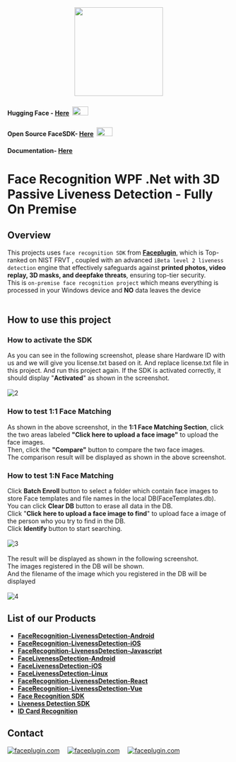 
<div align="center">
<img alt="" src="https://github.com/Faceplugin-ltd/FaceRecognition-Javascript/assets/160750757/657130a9-50f2-486d-b6d5-b78bcec5e6e2.png" width=200/>
</div>

#### Hugging Face - [Here](https://huggingface.co/spaces/FacePlugin-Ltd/FaceRecognition-LivenessDetection-SDK) <span> <img src="https://github.com/user-attachments/assets/303cda2b-a195-42c5-b481-6b2b796d2910" style="margin: 4px; width: 36px; height: 20px"> <span/>
#### Open Source FaceSDK- [Here](https://github.com/Faceplugin-ltd/Open-Source-Face-Recognition-SDK) <span> <img src="https://github.com/user-attachments/assets/303cda2b-a195-42c5-b481-6b2b796d2910" style="margin: 4px; width: 36px; height: 20px"> <span/>
#### Documentation- [Here](https://doc.faceplugin.com)

# Face Recognition WPF .Net with 3D Passive Liveness Detection - Fully On Premise
## Overview
This projects uses `face recognition SDK` from **[Faceplugin](https://faceplugin.com)**, which is Top-ranked on NIST FRVT , coupled with an advanced `iBeta level 2 liveness detection` engine that effectively safeguards against **printed photos, video replay, 3D masks, and deepfake threats**, ensuring top-tier security.
<br>This is `on-premise face recognition project` which means everything is processed in your Windows device and **NO** data leaves the device 
<br></br>
## How to use this project
### How to activate the SDK
As you can see in the following screenshot, please share Hardware ID with us and we will give you license.txt based on it.
And replace license.txt file in this project.
And run this project again. If the SDK is activated correctly, it should display "**Activated**" as shown in the screenshot.
<br></br>
![2](https://github.com/user-attachments/assets/06d78d52-d6d2-45f4-8525-1a9dbce19f77)

### How to test 1:1 Face Matching
As shown in the above screenshot, in the **1:1 Face Matching Section**, click the two areas labeled **"Click here to upload a face image"** to upload the face images.<br>
Then, click the **"Compare"** button to compare the two face images.<br>
The comparison result will be displayed as shown in the above screenshot.<br>

### How to test 1:N Face Matching
Click **Batch Enroll** button to select a folder which contain face images to store Face templates and file names in the local DB(FaceTemplates.db).<br> 
You can click  **Clear DB** button to erase all data in the DB.<br> 
Click "**Click here to upload a face image to find**" to upload face a image of the person who you try to find in the DB.<br> 
Click **Identify** button to start searching.
<br></br>
![3](https://github.com/user-attachments/assets/2a2d5d7c-9fc2-44ed-a54a-341d165ecb83)
<br></br>
The result will be displayed as shown in the following screenshot.<br>
The images registered in the DB will be shown.<br>
And the filename of the image which you registered in the DB will be displayed<br></br>
![4](https://github.com/user-attachments/assets/7afd776d-9a77-4da1-ab5d-312ad8746838)

## List of our Products

* **[FaceRecognition-LivenessDetection-Android](https://github.com/Faceplugin-ltd/FaceRecognition-Android)**
* **[FaceRecognition-LivenessDetection-iOS](https://github.com/Faceplugin-ltd/FaceRecognition-iOS)**
* **[FaceRecognition-LivenessDetection-Javascript](https://github.com/Faceplugin-ltd/FaceRecognition-LivenessDetection-Javascript)**
* **[FaceLivenessDetection-Android](https://github.com/Faceplugin-ltd/FaceLivenessDetection-Android)**
* **[FaceLivenessDetection-iOS](https://github.com/Faceplugin-ltd/FaceLivenessDetection-iOS)**
* **[FaceLivenessDetection-Linux](https://github.com/Faceplugin-ltd/FaceLivenessDetection-Linux)**
* **[FaceRecognition-LivenessDetection-React](https://github.com/Faceplugin-ltd/FaceRecognition-LivenessDetection-React)**
* **[FaceRecognition-LivenessDetection-Vue](https://github.com/Faceplugin-ltd/FaceRecognition-LivenessDetection-Vue)**
* **[Face Recognition SDK](https://github.com/Faceplugin-ltd/Face-Recognition-SDK)**
* **[Liveness Detection SDK](https://github.com/Faceplugin-ltd/Face-Liveness-Detection-SDK)**
* **[ID Card Recognition](https://github.com/Faceplugin-ltd/ID-Card-Recognition)**

## Contact
<div align="left">
<a target="_blank" href="mailto:info@faceplugin.com"><img src="https://img.shields.io/badge/email-info@faceplugin.com-blue.svg?logo=gmail " alt="faceplugin.com"></a>&emsp;
<a target="_blank" href="https://t.me/faceplugin"><img src="https://img.shields.io/badge/telegram-@faceplugin-blue.svg?logo=telegram " alt="faceplugin.com"></a>&emsp;
<a target="_blank" href="https://wa.me/+14422295661"><img src="https://img.shields.io/badge/whatsapp-faceplugin-blue.svg?logo=whatsapp " alt="faceplugin.com"></a>
</div>
